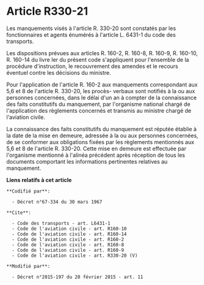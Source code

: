 # Article R330-21

Les manquements visés à l'article R. 330-20 sont constatés par les fonctionnaires et agents énumérés à l'article L. 6431-1 du
code des transports. 

Les dispositions prévues aux articles R. 160-2, R. 160-8, R. 160-9, R. 160-10, R. 160-14 du livre Ier du présent code
s'appliquent pour l'ensemble de la procédure d'instruction, le recouvrement des amendes et le recours éventuel contre les
décisions du ministre. 

Pour l'application de l'article R. 160-2 aux manquements correspondant aux 5,6 et 8 de l'article R. 330-20, les procès-
verbaux sont notifiés à la ou aux personnes concernées, dans le délai d'un an à compter de la connaissance des faits
constitutifs du manquement, par l'organisme national chargé de l'application des règlements concernés et transmis au ministre
chargé de l'aviation civile. 

La connaissance des faits constitutifs du manquement est réputée établie à la date de la mise en demeure, adressée à la ou
aux personnes concernées, de se conformer aux obligations fixées par les règlements mentionnés aux 5,6 et 8 de l'article R.
330-20. Cette mise en demeure est effectuée par l'organisme mentionné à l'alinéa précédent après réception de tous les
documents comportant les informations pertinentes relatives au manquement.

**Liens relatifs à cet article**

	**Codifié par**:

	  - Décret n°67-334 du 30 mars 1967

	**Cite**:

	  - Code des transports - art. L6431-1
	  - Code de l'aviation civile - art. R160-10
	  - Code de l'aviation civile - art. R160-14
	  - Code de l'aviation civile - art. R160-2
	  - Code de l'aviation civile - art. R160-8
	  - Code de l'aviation civile - art. R160-9
	  - Code de l'aviation civile - art. R330-20 (V)

	**Modifié par**:

	  - Décret n°2015-197 du 20 février 2015 - art. 11
